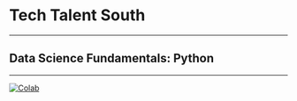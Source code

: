 <!-- # QLX-I !-->
# Tech Talent South

- - -

## Data Science Fundamentals: Python

- - - 

[![Colab](https://colab.research.google.com/assets/colab-badge.svg)](https://colab.research.google.com/github/enterlifeonline/techtalentsouth/blob/master/datascience/python/index.ipynb)
